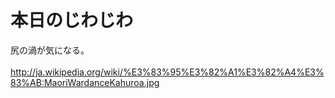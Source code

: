 # 本日のじわじわ
尻の渦が気になる。<br />
<br />
<a href="http://ja.wikipedia.org/wiki/%E3%83%95%E3%82%A1%E3%82%A4%E3%83%AB:MaoriWardanceKahuroa.jpg" target="_blank">http://ja.wikipedia.org/wiki/%E3%83%95%E3%82%A1%E3%82%A4%E3%83%AB:MaoriWardanceKahuroa.jpg</a>
